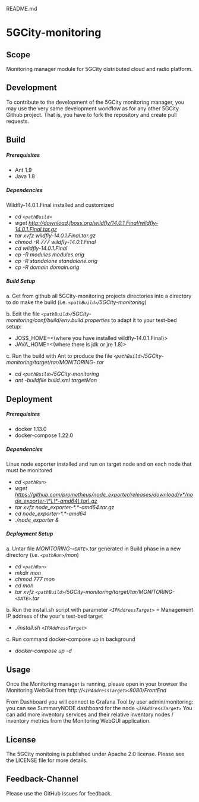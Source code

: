 README.md

# 5GCity-monitoring

## Scope

Monitoring manager module for
5GCity distributed cloud and radio platform.


## Development

To contribute to the development of the 5GCity monitoring manager,
you may use the very same development workflow
as for any other 5GCity Github project.
That is, you have to fork the repository and create pull requests.


## Build

##### Prerequisites

- Ant 1.9
- Java 1.8 

##### Dependencies

Wildfly-14.0.1.Final installed and customized

- _cd `<pathBuild>`_
- _wget http://download.jboss.org/wildfly/14.0.1.Final/wildfly-14.0.1.Final.tar.gz_
- _tar xvfz wildfly-14.0.1.Final.tar.gz_
- _chmod -R 777 wildfly-14.0.1.Final_
- _cd wildfly-14.0.1.Final_
- _cp -R modules modules.orig_
- _cp -R standalone standalone.orig_
- _cp -R domain domain.orig_

##### Build Setup

a. Get from github all 5GCity-monitoring projects directories into a directory to do make the build (i.e. _`<pathBuild>`/5GCity-monitoring_)

b. Edit the file _`<pathBuild>`/5GCity-monitoring/conf/build/env.build.properties_ to adapt it to your test-bed setup:
- JOSS_HOME=<(where you have installed wildfly-14.0.1.Final)>
- JAVA_HOME=<(where there is jdk or jre 1.8)>
	
c. Run the build with Ant to produce the file _`<pathBuild>`/5GCity-monitoring/target/tar/MONITORING-<DATE>.tar_ 
    	
- _cd `<pathBuild>`/5GCity-monitoring_
- _ant -buildfile build.xml targetMon_



## Deployment

##### Prerequisites

- docker 1.13.0
- docker-compose 1.22.0

##### Dependencies

Linux node exporter  installed and run on target node and on each node that must be monitored

- _cd `<pathRun>`_
- _wget https://github.com/prometheus/node_exporter/releases/download/v*/node_exporter-\*\.\*-amd64\.tar\.gz_
- _tar xvfz node_exporter-\*\.\*-amd64\.tar\.gz_
- _cd node_exporter-\*\.\*-amd64_
- _./node_exporter &_

##### Deployment Setup

a. Untar file _MONITORING-`<DATE>`.tar_ generated in Build phase in a new directory  (i.e. _`<pathRun>`/mon_)
    
- _cd `<pathRun>`_
- _mkdir mon_
- _chmod 777 mon_
- _cd mon_
- _tar xvfz `<pathBuild>`/5GCity-monitoring/target/tar/MONITORING-`<DATE>`.tar_
	
b. Run the install.sh script with parameter _`<IPAddressTarget>`_ = Management IP address of the your's test-bed target
	
- _./install.sh `<IPAddressTarget>`_
	
c. Run command  docker-compose up  in background

- _docker-compose up -d_

		
## Usage

Once the Monitoring manager is running, please open in your browser the Monitoring WebGui from
_http://`<IPAddressTarget>`:8080/FrontEnd_

From Dashboard you will connect to Grafana Tool by user admin/monitoring:  you can see SummaryNODE dashboard for the node 
_`<IPAddressTarget>`_
You can add more inventory services and their relative inventory nodes / inventory metrics from the Monitoring WebGUI application.


## License

The 5GCity monitoing is published under Apache 2.0 license.
Please see the LICENSE file for more details.


## Feedback-Channel

Please use the GitHub issues for feedback.



